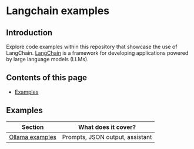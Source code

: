 # Langchain examples

## Introduction

Explore code examples within this repository that showcase the use of LangChain.
[LangChain](https://python.langchain.com/docs/introduction/) is a framework for developing applications powered by large language models (LLMs).


## Contents of this page

* [Examples](#examples)



## Examples
| **Section**               | **What does it cover?**         |
|---------------------------|---------------------------------|
| [Ollama examples](ollama) | Prompts, JSON output, assistant |



